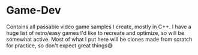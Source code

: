 # Game-Dev
Contains all passable video game samples I create, mostly in C++.
I have a huge list of retro/easy games I'd like to recreate and optimize, so will be somewhat active.
Most of what I put here will be clones made from scratch for practice, so don't expect great things😅	
